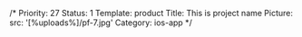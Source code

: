 /*
Priority: 27
Status: 1
Template: product
Title: This is project name
Picture:
  src: '[%uploads%]/pf-7.jpg'
Category: ios-app
*/
